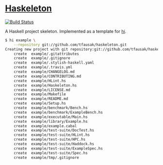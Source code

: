 # [Haskeleton][1]

[![Build Status][2]][3]

A Haskell project skeleton. Implemented as a template for [hi][4].

``` sh
$ hi example \
    --repository git://github.com/tfausak/haskeleton.git
Creating new project with git repository:git://github.com/tfausak/haskeleton.git
    create  example/.gitattributes
    create  example/.gitignore
    create  example/.stylish-haskell.yaml
    create  example/.travis.yml
    create  example/CHANGELOG.md
    create  example/CONTRIBUTING.md
    create  example/HLint.hs
    create  example/Haskeleton.hs
    create  example/LICENSE.md
    create  example/Makefile
    create  example/README.md
    create  example/Setup.hs
    create  example/benchmark/Bench.hs
    create  example/benchmark/ExampleBench.hs
    create  example/executable/Main.hs
    create  example/library/Example.hs
    create  example/example.cabal
    create  example/test-suite/DocTest.hs
    create  example/test-suite/HLint.hs
    create  example/test-suite/HPC.hs
    create  example/test-suite/Haddock.hs
    create  example/test-suite/ExampleSpec.hs
    create  example/test-suite/Spec.hs
    create  example/tmp/.gitignore

```

[1]: https://github.com/tfausak/haskeleton
[2]: https://travis-ci.org/tfausak/haskeleton.svg?branch=master
[3]: https://travis-ci.org/tfausak/haskeleton
[4]: https://github.com/fujimura/hi
